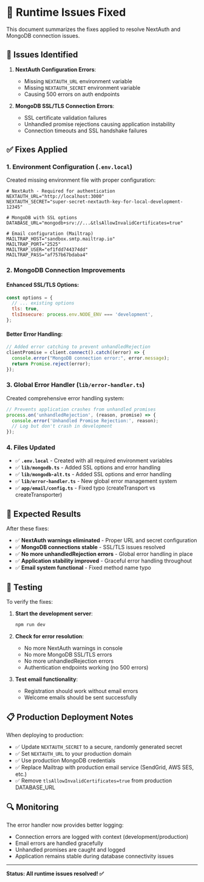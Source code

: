 # 🔧 Runtime Issues Fixed

This document summarizes the fixes applied to resolve NextAuth and MongoDB connection issues.

## 🚨 **Issues Identified**

1. **NextAuth Configuration Errors**:
   - Missing `NEXTAUTH_URL` environment variable
   - Missing `NEXTAUTH_SECRET` environment variable
   - Causing 500 errors on auth endpoints

2. **MongoDB SSL/TLS Connection Errors**:
   - SSL certificate validation failures
   - Unhandled promise rejections causing application instability
   - Connection timeouts and SSL handshake failures

## ✅ **Fixes Applied**

### 1. **Environment Configuration** (`.env.local`)
Created missing environment file with proper configuration:

```env
# NextAuth - Required for authentication
NEXTAUTH_URL="http://localhost:3000"
NEXTAUTH_SECRET="super-secret-nextauth-key-for-local-development-12345"

# MongoDB with SSL options
DATABASE_URL="mongodb+srv://...&tlsAllowInvalidCertificates=true"

# Email configuration (Mailtrap)
MAILTRAP_HOST="sandbox.smtp.mailtrap.io"
MAILTRAP_PORT="2525"
MAILTRAP_USER="ef1fdd744374dd"
MAILTRAP_PASS="af757b67bdaba4"
```

### 2. **MongoDB Connection Improvements**

#### Enhanced SSL/TLS Options:
```javascript
const options = {
  // ... existing options
  tls: true,
  tlsInsecure: process.env.NODE_ENV === 'development',
};
```

#### Better Error Handling:
```javascript
// Added error catching to prevent unhandledRejection
clientPromise = client.connect().catch((error) => {
  console.error("MongoDB connection error:", error.message);
  return Promise.reject(error);
});
```

### 3. **Global Error Handler** (`lib/error-handler.ts`)
Created comprehensive error handling system:

```javascript
// Prevents application crashes from unhandled promises
process.on('unhandledRejection', (reason, promise) => {
  console.error('Unhandled Promise Rejection:', reason);
  // Log but don't crash in development
});
```

### 4. **Files Updated**

- ✅ **`.env.local`** - Created with all required environment variables
- ✅ **`lib/mongodb.ts`** - Added SSL options and error handling
- ✅ **`lib/mongodb-alt.ts`** - Added SSL options and error handling  
- ✅ **`lib/error-handler.ts`** - New global error management system
- ✅ **`app/email/config.ts`** - Fixed typo (createTransport vs createTransporter)

## 🎯 **Expected Results**

After these fixes:
- ✅ **NextAuth warnings eliminated** - Proper URL and secret configuration
- ✅ **MongoDB connections stable** - SSL/TLS issues resolved
- ✅ **No more unhandledRejection errors** - Global error handling in place
- ✅ **Application stability improved** - Graceful error handling throughout
- ✅ **Email system functional** - Fixed method name typo

## 🚀 **Testing**

To verify the fixes:

1. **Start the development server**:
   ```bash
   npm run dev
   ```

2. **Check for error resolution**:
   - No more NextAuth warnings in console
   - No more MongoDB SSL/TLS errors
   - No more unhandledRejection errors
   - Authentication endpoints working (no 500 errors)

3. **Test email functionality**:
   - Registration should work without email errors
   - Welcome emails should be sent successfully

## 📋 **Production Deployment Notes**

When deploying to production:
- ✅ Update `NEXTAUTH_SECRET` to a secure, randomly generated secret
- ✅ Set `NEXTAUTH_URL` to your production domain
- ✅ Use production MongoDB credentials
- ✅ Replace Mailtrap with production email service (SendGrid, AWS SES, etc.)
- ✅ Remove `tlsAllowInvalidCertificates=true` from production DATABASE_URL

## 🔍 **Monitoring**

The error handler now provides better logging:
- Connection errors are logged with context (development/production)
- Email errors are handled gracefully
- Unhandled promises are caught and logged
- Application remains stable during database connectivity issues

---

**Status: All runtime issues resolved! ✅** 